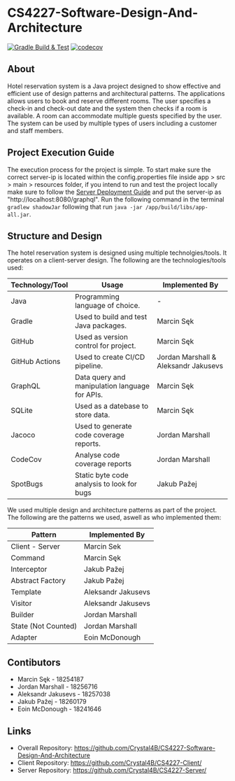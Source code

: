 # CS4227-Software-Design-And-Architecture

[![Gradle Build & Test](https://github.com/Crystal4B/CS4227-Client/actions/workflows/gradle.yml/badge.svg?branch=main)](https://github.com/Crystal4B/CS4227-Client/actions/workflows/gradle.yml) 
[![codecov](https://codecov.io/gh/Crystal4B/CS4227-Client/branch/main/graph/badge.svg?token=HZGEIPDLJV)](https://codecov.io/gh/Crystal4B/CS4227-Client)

## About
Hotel reservation system is a Java project designed to show effective and efficient use of design patterns and architectural patterns. The applications allows users to book and reserve different rooms. The user specifies a check-in and check-out date and the system then checks if a room is available. A room can accommodate multiple guests specified by the user. The system can be used by multiple types of users including a customer and staff members.

## Project Execution Guide
The execution process for the project is simple. To start make sure the correct server-ip is located within the config.properties file inside app > src > main > resources folder, if you intend to run and test the project locally make sure to follow the [Server Deployment Guide](https://github.com/Crystal4B/CS4227-Server#deploying-application) and put the server-ip as "http://localhost:8080/graphql". Run the following command in the terminal `gradlew shadowJar` following that run `java -jar /app/build/libs/app-all.jar`.

## Structure and Design
The hotel reservation system is designed using multiple technolgies/tools. It operates on a client-server design. The following are the technologies/tools used:

| Technology/Tool | Usage                                               | Implemented By                        |
|-----------------|-----------------------------------------------------|---------------------------------------|
| Java            | Programming language of choice.                     | -                                     |
| Gradle          | Used to build and test Java packages.               | Marcin Sęk                            |
| GitHub          | Used as version control for project.                | Marcin Sęk                            |
| GitHub Actions  | Used to create CI/CD pipeline.                      | Jordan Marshall & Aleksandr Jakusevs  |
| GraphQL         | Data query and manipulation language for APIs.      | Marcin Sęk                            |
| SQLite          | Used as a datebase to store data.                   | Marcin Sęk                            |
| Jacoco          | Used to generate code coverage reports.             | Jordan Marshall                       |
| CodeCov         | Analyse code coverage reports                       | Jordan Marshall                       |
| SpotBugs        | Static byte code analysis to look for bugs          | Jakub Pažej                           |

We used multiple design and architecture patterns as part of the project. The following are the patterns we used, aswell as who implemented them:

| Pattern             | Implemented By                    |
|---------------------|-----------------------------------|
| Client - Server     | Marcin Sek                        |
| Command             | Marcin Sęk                        |
| Interceptor         | Jakub Pažej                       |
| Abstract Factory    | Jakub Pažej                       |
| Template            | Aleksandr Jakusevs                |
| Visitor             | Aleksandr Jakusevs                |
| Builder             | Jordan Marshall                   |
| State (Not Counted) | Jordan Marshall                   |
| Adapter             | Eoin McDonough                    |


## Contibutors
- Marcin Sęk -            18254187         
- Jordan Marshall -       18256716    
- Aleksandr Jakusevs -    18257038  
- Jakub Pažej -           18260179         
- Eoin McDonough -        18241646      

## Links
- Overall Repository: https://github.com/Crystal4B/CS4227-Software-Design-And-Architecture
- Client Repository:  https://github.com/Crystal4B/CS4227-Client/
- Server Repository:  https://github.com/Crystal4B/CS4227-Server/
